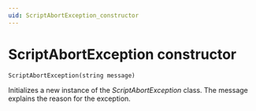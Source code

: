 ```yaml
---
uid: ScriptAbortException_constructor
---
```


# ScriptAbortException constructor

```txt
ScriptAbortException(string message)
```

Initializes a new instance of the *ScriptAbortException* class. The message explains the reason for the exception.
